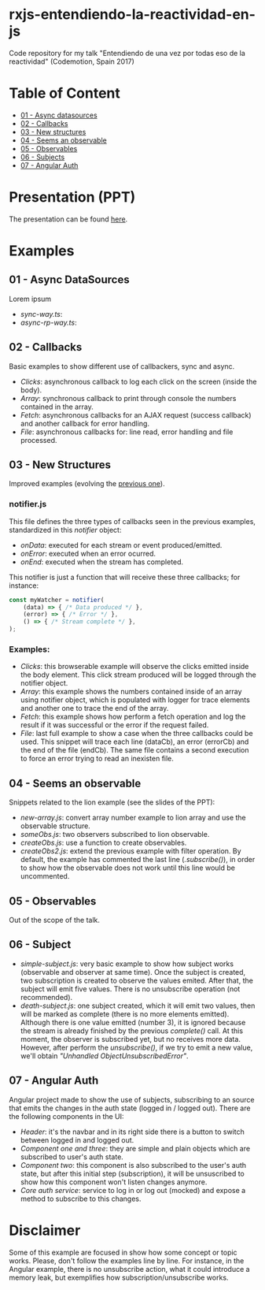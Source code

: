 # rxjs-entendiendo-la-reactividad-en-js
Code repository for my talk "Entendiendo de una vez por todas eso de la reactividad" (Codemotion, Spain 2017)

# Table of Content
- [01 - Async datasources](#01)
- [02 - Callbacks](#02)
- [03 - New structures](#03)
- [04 - Seems an observable](#04)
- [05 - Observables](#05)
- [06 - Subjects](#06)
- [07 - Angular Auth](#07)

# Presentation (PPT)
The presentation can be found [here](https://www.slideshare.net/sema_hkd/entendiendo-la-reactividad-de-una-vez-por-todas-code-motion17).

# Examples
## 01 - Async DataSources <div id="01" />
Lorem ipsum
- *sync-way.ts*:
- *async-rp-way.ts*:

## 02 - Callbacks <div id="02" />
Basic examples to show different use of callbackers, sync and async.
- *Clicks*: asynchronous callback to log each click on the screen (inside the body).
- *Array*: synchronous callback to print through console the numbers contained in the array.
- *Fetch*: asynchronous callbacks for an AJAX request (success callback) and another callback for error handling.
- *File*: asynchronous callbacks for: line read, error handling and file processed.

## 03 - New Structures <div id="03" />
Improved examples (evolving the [previous one](#02)).
### notifier.js
This file defines the three types of callbacks seen in the previous examples, standardized in this *notifier* object:
- *onData*: executed for each stream or event produced/emitted.
- *onError*: executed when an error ocurred.
- *onEnd*: executed when the stream has completed.

This notifier is just a function that will receive these three callbacks; for instance:
```js
const myWatcher = notifier(
    (data) => { /* Data produced */ },
    (error) => { /* Error */ },
    () => { /* Stream complete */ },
);
```

### Examples:
- *Clicks*: this browserable example will observe the clicks emitted inside the body element. This click stream produced will be logged through the notifier object.
- *Array*: this example shows the numbers contained inside of an array using notifier object, which is populated with logger for trace elements and another one to trace the end of the array.
- *Fetch*: this example shows how perform a fetch operation and log the result if it was successful or the error if the request failed.
- *File*: last full example to show a case when the three callbacks could be used. This snippet will trace each line (dataCb), an error (errorCb) and the end of the file (endCb). The same file contains a second execution to force an error trying to read an inexisten file.

## 04 - Seems an observable <div id="04" />
Snippets related to the lion example (see the slides of the PPT):
- *new-array.js*: convert array number example to lion array and use the observable structure.
- *someObs.js*: two observers subscribed to lion observable.
- *createObs.js*: use a function to create observables.
- *createObs2.js*: extend the previous example with filter operation. By default, the example has commented the last line (*.subscribe()*), in order to show how the observable does not work until this line would be uncommented.

## 05 - Observables <div id="05" />
Out of the scope of the talk.

## 06 - Subject <div id="06" />
- *simple-subject.js*: very basic example to show how subject works (observable and observer at same time). Once the subject is created, two subscription is created to observe the values emited. After that, the subject will emit five values. There is no unsubscribe operation (not recommended).
- *death-subject.js*: one subject created, which it will emit two values, then will be marked as complete (there is no more elements emitted). Although there is one value emitted (number 3), it is ignored because the stream is already finished by the previous *complete()* call. At this moment, the observer is subscribed yet, but no receives more data. However, after perform the *unsubscribe()*, if we try to emit a new value, we'll obtain *"Unhandled ObjectUnsubscribedError"*.

## 07 - Angular Auth <div id="07" />
Angular project made to show the use of subjects, subscribing to an source that emits the changes in the auth state (logged in / logged out). There are the following components in the UI:
- *Header*: it's the navbar and in its right side there is a button to switch between logged in and logged out.
- *Component one and three*: they are simple and plain objects which are subscribed to user's auth state.
- *Component two*: this component is also subscribed to the user's auth state, but after this initial step (subscription), it will be unsuscribed to show how this component won't listen changes anymore.
- *Core auth service*: service to log in or log out (mocked) and expose a method to subscribe to this changes.

# Disclaimer
Some of this example are focused in show how some concept or topic works. Please, don't follow the examples line by line. For instance, in the Angular example, there is no unsubscribe action, what it could introduce a memory leak, but exemplifies how subscription/unsubscribe works.